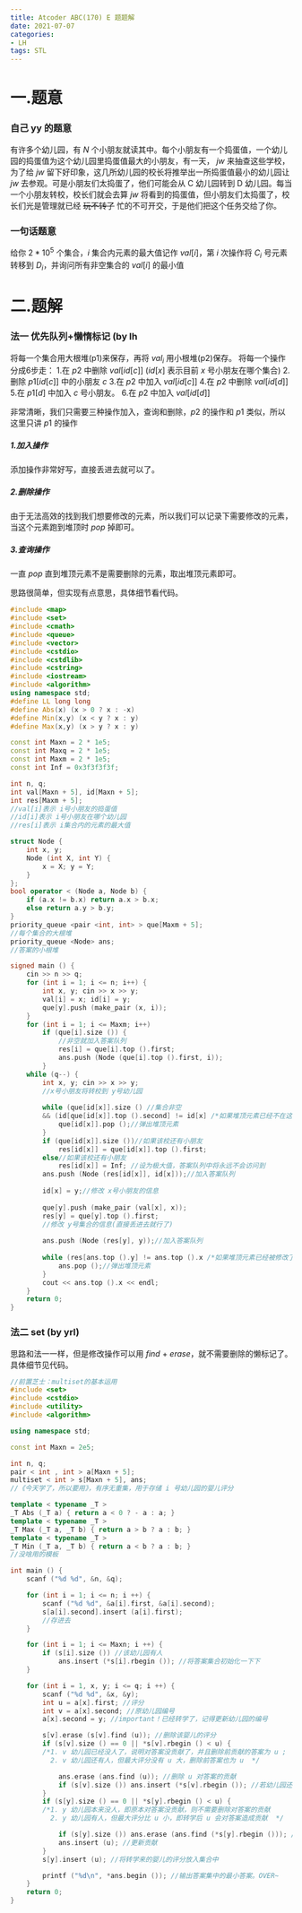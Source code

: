 ```yaml
---
title: Atcoder ABC(170) E 题题解
date: 2021-07-07
categories:
- LH
tags: STL
---
```



# 一.题意
### 自己 yy 的题意

有许多个幼儿园，有 $N$ 个小朋友就读其中。每个小朋友有一个捣蛋值，一个幼儿园的捣蛋值为这个幼儿园里捣蛋值最大的小朋友，有一天， $jw$ 来抽查这些学校，为了给 $jw$ 留下好印象，这几所幼儿园的校长将推举出一所捣蛋值最小的幼儿园让 $jw$ 去参观。可是小朋友们太捣蛋了，他们可能会从 C 幼儿园转到 D 幼儿园。每当一个小朋友转校，校长们就会去算 $jw$ 将看到的捣蛋值，但小朋友们太捣蛋了，校长们光是管理就已经 ~~玩不转了~~ 忙的不可开交，于是他们把这个任务交给了你。

### 一句话题意

给你 $2 * 10^5$ 个集合，$i$ 集合内元素的最大值记作 $val[i]$，第 $i$ 次操作将 $C_i$ 号元素转移到 $D_i$，并询问所有非空集合的 $val[i]$ 的最小值

 

# 二.题解

### 法一 优先队列+懒惰标记 (by lh
将每一个集合用大根堆(p1)来保存，再将 $val_i$ 用小根堆(p2)保存。
将每一个操作分成6步走：
1.在 $p2$ 中删除 $val[id[c]]$ ($id[x]$ 表示目前 $x$ 号小朋友在哪个集合)
2.删除 $p1[id[c]]$ 中的小朋友 $c$
3.在 $p2$ 中加入 $val[id[c]]$
4.在 $p2$ 中删除 $val[id[d]]$
5.在 $p1[d]$ 中加入 $c$ 号小朋友。
6.在 $p2$ 中加入 $val[id[d]]$

非常清晰，我们只需要三种操作加入，查询和删除，$p2$ 的操作和 $p1$ 类似，所以这里只讲 $p1$ 的操作
##### 1.加入操作
添加操作非常好写，直接丢进去就可以了。
##### 2.删除操作
由于无法高效的找到我们想要修改的元素，所以我们可以记录下需要修改的元素，当这个元素跑到堆顶时 $pop$ 掉即可。
##### 3.查询操作
一直 $pop$ 直到堆顶元素不是需要删除的元素，取出堆顶元素即可。

思路很简单，但实现有点意思，具体细节看代码。

```cpp
#include <map>
#include <set>
#include <cmath>
#include <queue>
#include <vector>
#include <cstdio>
#include <cstdlib>
#include <cstring>
#include <iostream>
#include <algorithm>
using namespace std;
#define LL long long
#define Abs(x) (x > 0 ? x : -x)
#define Min(x,y) (x < y ? x : y)
#define Max(x,y) (x > y ? x : y)

const int Maxn = 2 * 1e5;
const int Maxq = 2 * 1e5;
const int Maxm = 2 * 1e5;
const int Inf = 0x3f3f3f3f;

int n, q;
int val[Maxn + 5], id[Maxn + 5];
int res[Maxm + 5];
//val[i]表示 i号小朋友的捣蛋值 
//id[i]表示 i号小朋友在哪个幼儿园
//res[i]表示 i集合内的元素的最大值 

struct Node {
	int x, y;
	Node (int X, int Y) {
		x = X; y = Y;
	}
}; 
bool operator < (Node a, Node b) {
	if (a.x != b.x) return a.x > b.x;
	else return a.y > b.y;
}
priority_queue <pair <int, int> > que[Maxm + 5];
//每个集合的大根堆 
priority_queue <Node> ans;
//答案的小根堆 

signed main () {
	cin >> n >> q;
	for (int i = 1; i <= n; i++) {
		int x, y; cin >> x >> y;
		val[i] = x; id[i] = y;
		que[y].push (make_pair (x, i));
	}
	for (int i = 1; i <= Maxm; i++)
		if (que[i].size ()) {
			//非空就加入答案队列 
			res[i] = que[i].top ().first;
			ans.push (Node (que[i].top ().first, i));
		}
	while (q--) {
		int x, y; cin >> x >> y;
		//x号小朋友将转校到 y号幼儿园 
		
		while (que[id[x]].size () //集合非空 
		&& (id[que[id[x]].top ().second] != id[x] /*如果堆顶元素已经不在这个集合里*/ || que[id[x]].top ().second == x) /*或者堆顶元素为 x(将转到 y号幼儿园)*/) {
			que[id[x]].pop ();//弹出堆顶元素 
		}
		if (que[id[x]].size ())//如果该校还有小朋友 
			res[id[x]] = que[id[x]].top ().first;
		else//如果该校还有小朋友 
			res[id[x]] = Inf; //设为极大值，答案队列中将永远不会访问到 
		ans.push (Node (res[id[x]], id[x]));//加入答案队列 
		
		id[x] = y;//修改 x号小朋友的信息 
		
		que[y].push (make_pair (val[x], x));
		res[y] = que[y].top ().first;
		//修改 y号集合的信息(直接丢进去就行了) 
		
		ans.push (Node (res[y], y));//加入答案队列 
		
		while (res[ans.top ().y] != ans.top ().x /*如果堆顶元素已经被修改了*/) {
			ans.pop ();//弹出堆顶元素 
		} 
		cout << ans.top ().x << endl;
	}
	return 0;
}
```

### 法二 set (by yrl)
思路和法一一样，但是修改操作可以用 $find$ + $erase$，就不需要删除的懒标记了。
具体细节见代码。

```cpp
//前置芝士：multiset的基本运用
#include <set>
#include <cstdio>
#include <utility>
#include <algorithm>

using namespace std;

const int Maxn = 2e5;

int n, q;
pair < int , int > a[Maxn + 5];
multiset < int > s[Maxn + 5], ans;
//《今天学了，所以要用》，有序无重集，用于存储 i 号幼儿园的婴儿评分

template < typename _T >
_T Abs (_T a) { return a < 0 ? - a : a; }
template < typename _T >
_T Max (_T a, _T b) { return a > b ? a : b; }
template < typename _T >
_T Min (_T a, _T b) { return a < b ? a : b; }
//没啥用的模板

int main () {
    scanf ("%d %d", &n, &q);

    for (int i = 1; i <= n; i ++) {
        scanf ("%d %d", &a[i].first, &a[i].second);
        s[a[i].second].insert (a[i].first);
        //存进去
    }

    for (int i = 1; i <= Maxn; i ++) {
        if (s[i].size ()) //该幼儿园有人
            ans.insert (*s[i].rbegin ()); //将答案集合初始化一下下
    }

    for (int i = 1, x, y; i <= q; i ++) {
        scanf ("%d %d", &x, &y);
        int u = a[x].first; //评分
        int v = a[x].second; //原幼儿园编号
        a[x].second = y; //important！已经转学了，记得更新幼儿园的编号

        s[v].erase (s[v].find (u)); //删除该婴儿的评分
        if (s[v].size () == 0 || *s[v].rbegin () < u) {
        /*1. v 幼儿园已经没人了，说明对答案没贡献了，并且删除前贡献的答案为 u ;
          2. v 幼儿园还有人，但最大评分没有 u 大，删除前答案也为 u  */

            ans.erase (ans.find (u)); //删除 u 对答案的贡献
            if (s[v].size ()) ans.insert (*s[v].rbegin ()); //若幼儿园还有人，更新对答案的贡献；没人则没有贡献
        }
        if (s[y].size () == 0 || *s[y].rbegin () < u) { 
        /*1. y 幼儿园本来没人，即原本对答案没贡献，则不需要删除对答案的贡献
          2. y 幼儿园有人，但最大评分比 u 小，即转学后 u 会对答案造成贡献  */

            if (s[y].size ()) ans.erase (ans.find (*s[y].rbegin ())); //删除贡献
            ans.insert (u); //更新贡献
        }
        s[y].insert (u); //将转学来的婴儿的评分放入集合中

        printf ("%d\n", *ans.begin ()); //输出答案集中的最小答案。OVER~
    }
    return 0;
}
```
